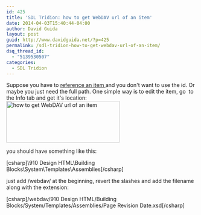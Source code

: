 ```yaml
---
id: 425
title: 'SDL Tridion: how to get WebDAV url of an item'
date: 2014-04-03T15:40:44-04:00
author: David Guida
layout: post
guid: http://www.davidguida.net/?p=425
permalink: /sdl-tridion-how-to-get-webdav-url-of-an-item/
dsq_thread_id:
  - "5139530507"
categories:
  - SDL Tridion
---
```

Suppose you have to <a title="SDL Tridion: how to reference a parameter schema" href="http://www.davidguida.net/sdl-tridion-how-to-reference-a-parameter-schema/" target="_blank">reference an item </a>and you don't want to use the id. Or maybe you just need the full path. One simple way is to edit the item, go  to the Info tab and get it's location:  
<a href="/assets/uploads/2014/04/webdav.jpg" target="_blank"><img loading="lazy" class="alignnone size-medium wp-image-426" alt="how to get WebDAV url of an item" src="/assets/uploads/2014/04/webdav-300x110.jpg?resize=300%2C110" width="300" height="110" srcset="/assets/uploads/2014/04/webdav.jpg?resize=300%2C110&ssl=1 300w, /assets/uploads/2014/04/webdav.jpg?w=791&ssl=1 791w" sizes="(max-width: 300px) 100vw, 300px" data-recalc-dims="1" /></a>

you should have something like this:

[csharp]\910 Design HTML\Building Blocks\System\Templates\Assemblies[/csharp]

just add /webdav/ at the beginning, revert the slashes and add the filename along with the extension:

[csharp]/webdav/910 Design HTML/Building Blocks/System/Templates/Assemblies/Page Revision Date.xsd[/csharp]

<div class="post-details-footer-widgets">
</div>